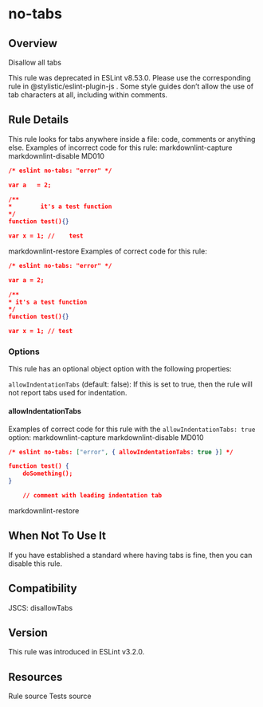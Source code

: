 
# no-tabs
## Overview
Disallow all tabs



This rule was deprecated in ESLint v8.53.0. Please use the corresponding rule  in @stylistic/eslint-plugin-js .
Some style guides don’t allow the use of tab characters at all, including within comments.
## Rule Details
This rule looks for tabs anywhere inside a file: code, comments or anything else.
Examples of incorrect code for this rule:
 markdownlint-capture 
 markdownlint-disable MD010 


```json
/* eslint no-tabs: "error" */

var a 	= 2;

/**
* 		 it's a test function
*/
function test(){}

var x = 1; // 	 test
```
 markdownlint-restore 
Examples of correct code for this rule:


```json
/* eslint no-tabs: "error" */

var a = 2;

/**
* it's a test function
*/
function test(){}

var x = 1; // test
```
### Options
This rule has an optional object option with the following properties:

`allowIndentationTabs` (default: false): If this is set to true, then the rule will not report tabs used for indentation.

#### allowIndentationTabs
Examples of correct code for this rule with the `allowIndentationTabs: true` option:
 markdownlint-capture 
 markdownlint-disable MD010 


```json
/* eslint no-tabs: ["error", { allowIndentationTabs: true }] */

function test() {
	doSomething();
}

	// comment with leading indentation tab
```
 markdownlint-restore 
## When Not To Use It
If you have established a standard where having tabs is fine, then you can disable this rule.
## Compatibility

JSCS: disallowTabs 

## Version
This rule was introduced in ESLint v3.2.0.
## Resources

Rule source 
Tests source 

